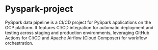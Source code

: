 # Pyspark-project

PySpark data pipeline is a CI/CD project for PySpark applications on the GCP platform. It features CI/CD integration for automatic deployment and testing across staging and production environments, leveraging GitHub Actions for CI/CD and Apache Airflow (Cloud Composer) for workflow orchestration.